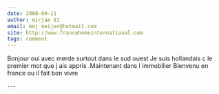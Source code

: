 ```yaml
---
date: 2008-09-11
author: mirjam 81
email: mmj_meijer@hotmail.com
site: http://www.francehomeinternational.com
tags: comment
---
```


<p>Bonjour oui avec merde surtout dans le sud ouest Je suis hollandais c le premier mot que j ais appris .Maintenant dans l immobilier Bienvenu en france ou il fait bon vivre</p>
---